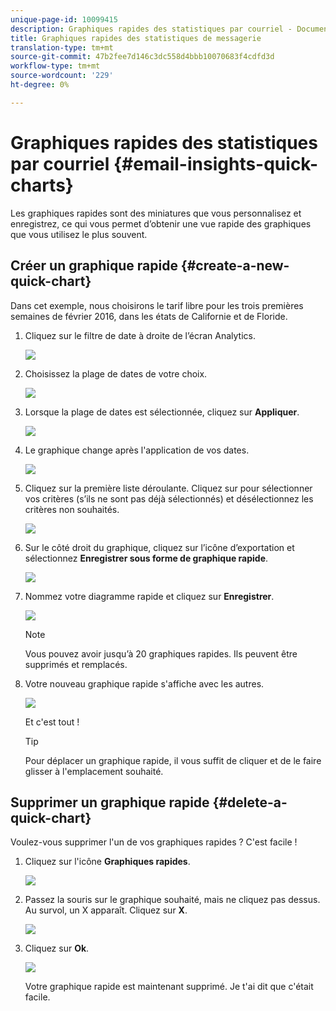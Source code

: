 ```yaml
---
unique-page-id: 10099415
description: Graphiques rapides des statistiques par courriel - Documents marketing - Documentation du produit
title: Graphiques rapides des statistiques de messagerie
translation-type: tm+mt
source-git-commit: 47b2fee7d146c3dc558d4bbb10070683f4cdfd3d
workflow-type: tm+mt
source-wordcount: '229'
ht-degree: 0%

---
```



# Graphiques rapides des statistiques par courriel {#email-insights-quick-charts}

Les graphiques rapides sont des miniatures que vous personnalisez et enregistrez, ce qui vous permet d’obtenir une vue rapide des graphiques que vous utilisez le plus souvent.

## Créer un graphique rapide {#create-a-new-quick-chart}

Dans cet exemple, nous choisirons le tarif libre pour les trois premières semaines de février 2016, dans les états de Californie et de Floride.

1. Cliquez sur le filtre de date à droite de l’écran Analytics.

   ![](assets/one-1.png)

1. Choisissez la plage de dates de votre choix.

   ![](assets/two-2.png)

1. Lorsque la plage de dates est sélectionnée, cliquez sur **Appliquer**.

   ![](assets/three-2.png)

1. Le graphique change après l&#39;application de vos dates.

   ![](assets/four.png)

1. Cliquez sur la première liste déroulante. Cliquez sur pour sélectionner vos critères (s’ils ne sont pas déjà sélectionnés) et désélectionnez les critères non souhaités.

   ![](assets/5.png)

1. Sur le côté droit du graphique, cliquez sur l’icône d’exportation et sélectionnez **Enregistrer sous forme de graphique rapide**.

   ![](assets/six.png)

1. Nommez votre diagramme rapide et cliquez sur **Enregistrer**.

   ![](assets/seven.png)

   >[!NOTE]
   >
   >Vous pouvez avoir jusqu’à 20 graphiques rapides. Ils peuvent être supprimés et remplacés.

1. Votre nouveau graphique rapide s&#39;affiche avec les autres.

   ![](assets/8.png)

   Et c&#39;est tout !

   >[!TIP]
   >
   >Pour déplacer un graphique rapide, il vous suffit de cliquer et de le faire glisser à l&#39;emplacement souhaité.

## Supprimer un graphique rapide {#delete-a-quick-chart}

Voulez-vous supprimer l&#39;un de vos graphiques rapides ? C&#39;est facile !

1. Cliquez sur l&#39;icône **Graphiques rapides**.

   ![](assets/nine.png)

1. Passez la souris sur le graphique souhaité, mais ne cliquez pas dessus. Au survol, un X apparaît. Cliquez sur **X**.

   ![](assets/ten.png)

1. Cliquez sur **Ok**.

   ![](assets/eleven.png)

   Votre graphique rapide est maintenant supprimé. Je t&#39;ai dit que c&#39;était facile.

